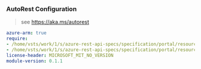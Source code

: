 ### AutoRest Configuration

> see https://aka.ms/autorest

``` yaml
azure-arm: true
require:
- /home/vsts/work/1/s/azure-rest-api-specs/specification/portal/resource-manager/readme.md
- /home/vsts/work/1/s/azure-rest-api-specs/specification/portal/resource-manager/readme.go.md
license-header: MICROSOFT_MIT_NO_VERSION
module-version: 0.1.1
```